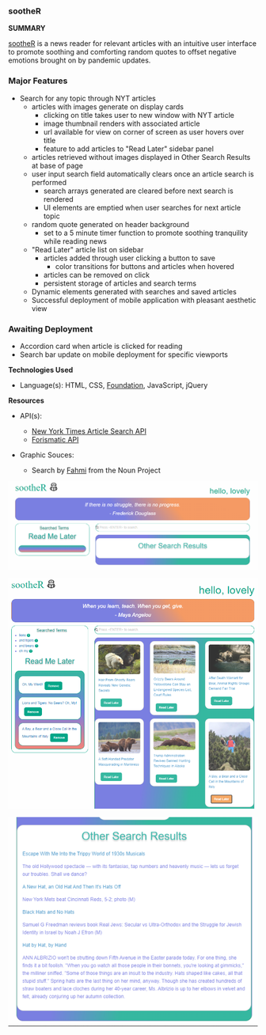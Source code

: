 ### sootheR

**SUMMARY**

[sootheR](https://devmadia.github.io/soother/) is a news reader for relevant articles with an intuitive user interface to promote soothing and comforting random quotes to offset negative emotions brought on by pandemic updates.

### Major Features
- Search for any topic through NYT articles
  - articles with images generate on display cards
    - clicking on title takes user to new window with NYT article
    - image thumbnail renders with associated article
    - url available for view on corner of screen as user hovers over title
    - feature to add articles to "Read Later" sidebar panel
  - articles retrieved without images displayed in Other Search Results at base of page
  - user input search field automatically clears once an article search is performed
    - search arrays generated are cleared before next search is rendered
    - UI elements are emptied when user searches for next article topic
  - random quote generated on header background
    - set to a 5 minute timer function to promote soothing tranquility while reading news
  - "Read Later" article list on sidebar
    - articles added through user clicking a button to save
      - color transitions for buttons and articles when hovered
    - articles can be removed on click
    - persistent storage of articles and search terms
  - Dynamic elements generated with searches and saved articles
  - Successful deployment of mobile application with pleasant aesthetic view

### Awaiting Deployment
- Accordion card when article is clicked for reading
- Search bar update on mobile deployment for specific viewports

**Technologies Used**
- Language(s): HTML, CSS, [Foundation](https://get.foundation/), JavaScript, jQuery

**Resources**
- API(s):
  - [New York Times Article Search API](https://developer.nytimes.com/)
  - [Forismatic API](https://forismatic.com/en/api/)

- Graphic Souces:
  - Search by [Fahmi](https://thenounproject.com/term/search/3205241/) from the Noun Project

![Screenshot of sootheR](https://github.com/Devmadia/soother/blob/master/assets/images/sootheR01.png?raw=true)

![Screenshot of sootheR](https://github.com/Devmadia/soother/blob/master/assets/images/sootheR02.png?raw=true)

![Screenshot of sootheR](https://github.com/Devmadia/soother/blob/master/assets/images/sootheR03.png?raw=true)
